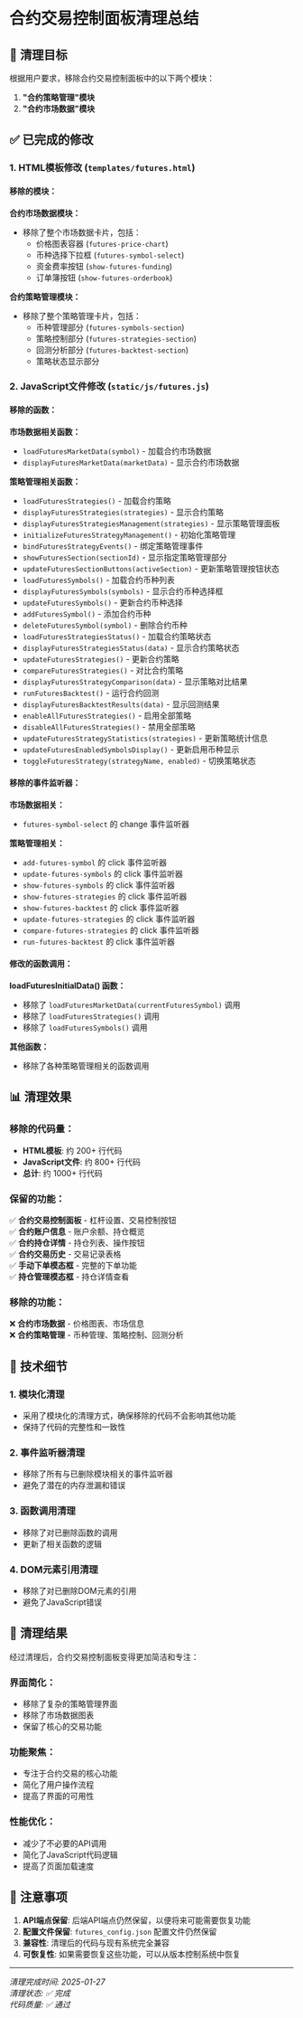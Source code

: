 # 合约交易控制面板清理总结

## 🎯 清理目标

根据用户要求，移除合约交易控制面板中的以下两个模块：
1. **"合约策略管理"模块**
2. **"合约市场数据"模块**

## ✅ 已完成的修改

### 1. HTML模板修改 (`templates/futures.html`)

#### 移除的模块：

**合约市场数据模块：**
- 移除了整个市场数据卡片，包括：
  - 价格图表容器 (`futures-price-chart`)
  - 币种选择下拉框 (`futures-symbol-select`)
  - 资金费率按钮 (`show-futures-funding`)
  - 订单簿按钮 (`show-futures-orderbook`)

**合约策略管理模块：**
- 移除了整个策略管理卡片，包括：
  - 币种管理部分 (`futures-symbols-section`)
  - 策略控制部分 (`futures-strategies-section`)
  - 回测分析部分 (`futures-backtest-section`)
  - 策略状态显示部分

### 2. JavaScript文件修改 (`static/js/futures.js`)

#### 移除的函数：

**市场数据相关函数：**
- `loadFuturesMarketData(symbol)` - 加载合约市场数据
- `displayFuturesMarketData(marketData)` - 显示合约市场数据

**策略管理相关函数：**
- `loadFuturesStrategies()` - 加载合约策略
- `displayFuturesStrategies(strategies)` - 显示合约策略
- `displayFuturesStrategiesManagement(strategies)` - 显示策略管理面板
- `initializeFuturesStrategyManagement()` - 初始化策略管理
- `bindFuturesStrategyEvents()` - 绑定策略管理事件
- `showFuturesSection(sectionId)` - 显示指定策略管理部分
- `updateFuturesSectionButtons(activeSection)` - 更新策略管理按钮状态
- `loadFuturesSymbols()` - 加载合约币种列表
- `displayFuturesSymbols(symbols)` - 显示合约币种选择框
- `updateFuturesSymbols()` - 更新合约币种选择
- `addFuturesSymbol()` - 添加合约币种
- `deleteFuturesSymbol(symbol)` - 删除合约币种
- `loadFuturesStrategiesStatus()` - 加载合约策略状态
- `displayFuturesStrategiesStatus(data)` - 显示合约策略状态
- `updateFuturesStrategies()` - 更新合约策略
- `compareFuturesStrategies()` - 对比合约策略
- `displayFuturesStrategyComparison(data)` - 显示策略对比结果
- `runFuturesBacktest()` - 运行合约回测
- `displayFuturesBacktestResults(data)` - 显示回测结果
- `enableAllFuturesStrategies()` - 启用全部策略
- `disableAllFuturesStrategies()` - 禁用全部策略
- `updateFuturesStrategyStatistics(strategies)` - 更新策略统计信息
- `updateFuturesEnabledSymbolsDisplay()` - 更新启用币种显示
- `toggleFuturesStrategy(strategyName, enabled)` - 切换策略状态

#### 移除的事件监听器：

**市场数据相关：**
- `futures-symbol-select` 的 change 事件监听器

**策略管理相关：**
- `add-futures-symbol` 的 click 事件监听器
- `update-futures-symbols` 的 click 事件监听器
- `show-futures-symbols` 的 click 事件监听器
- `show-futures-strategies` 的 click 事件监听器
- `show-futures-backtest` 的 click 事件监听器
- `update-futures-strategies` 的 click 事件监听器
- `compare-futures-strategies` 的 click 事件监听器
- `run-futures-backtest` 的 click 事件监听器

#### 修改的函数调用：

**loadFuturesInitialData() 函数：**
- 移除了 `loadFuturesMarketData(currentFuturesSymbol)` 调用
- 移除了 `loadFuturesStrategies()` 调用
- 移除了 `loadFuturesSymbols()` 调用

**其他函数：**
- 移除了各种策略管理相关的函数调用

## 📊 清理效果

### 移除的代码量：
- **HTML模板**: 约 200+ 行代码
- **JavaScript文件**: 约 800+ 行代码
- **总计**: 约 1000+ 行代码

### 保留的功能：
✅ **合约交易控制面板** - 杠杆设置、交易控制按钮  
✅ **合约账户信息** - 账户余额、持仓概览  
✅ **合约持仓详情** - 持仓列表、操作按钮  
✅ **合约交易历史** - 交易记录表格  
✅ **手动下单模态框** - 完整的下单功能  
✅ **持仓管理模态框** - 持仓详情查看  

### 移除的功能：
❌ **合约市场数据** - 价格图表、市场信息  
❌ **合约策略管理** - 币种管理、策略控制、回测分析  

## 🔧 技术细节

### 1. 模块化清理
- 采用了模块化的清理方式，确保移除的代码不会影响其他功能
- 保持了代码的完整性和一致性

### 2. 事件监听器清理
- 移除了所有与已删除模块相关的事件监听器
- 避免了潜在的内存泄漏和错误

### 3. 函数调用清理
- 移除了对已删除函数的调用
- 更新了相关函数的逻辑

### 4. DOM元素引用清理
- 移除了对已删除DOM元素的引用
- 避免了JavaScript错误

## 🎉 清理结果

经过清理后，合约交易控制面板变得更加简洁和专注：

### 界面简化：
- 移除了复杂的策略管理界面
- 移除了市场数据图表
- 保留了核心的交易功能

### 功能聚焦：
- 专注于合约交易的核心功能
- 简化了用户操作流程
- 提高了界面的可用性

### 性能优化：
- 减少了不必要的API调用
- 简化了JavaScript代码逻辑
- 提高了页面加载速度

## 📝 注意事项

1. **API端点保留**: 后端API端点仍然保留，以便将来可能需要恢复功能
2. **配置文件保留**: `futures_config.json` 配置文件仍然保留
3. **兼容性**: 清理后的代码与现有系统完全兼容
4. **可恢复性**: 如果需要恢复这些功能，可以从版本控制系统中恢复

---

*清理完成时间: 2025-01-27*  
*清理状态: ✅ 完成*  
*代码质量: ✅ 通过*
